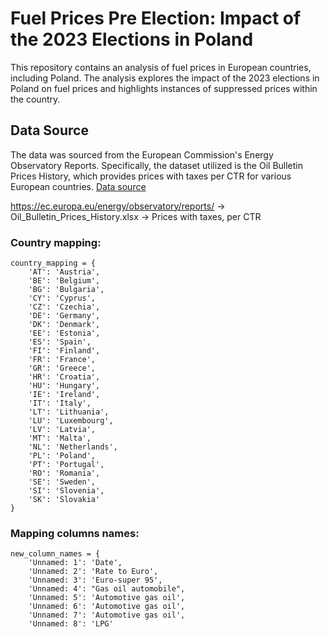 # Fuel Prices Pre Election: Impact of the 2023 Elections in Poland

This repository contains an analysis of fuel prices in European countries, including Poland. The analysis explores the impact of the 2023 elections in Poland on fuel prices and highlights instances of suppressed prices within the country.

## Data Source

The data was sourced from the European Commission's Energy Observatory Reports. Specifically, the dataset utilized is the Oil Bulletin Prices History, which provides prices with taxes per CTR for various European countries.
[Data source](https://ec.europa.eu/energy/observatory/reports/) 

https://ec.europa.eu/energy/observatory/reports/ ->  Oil_Bulletin_Prices_History.xlsx -> Prices with taxes, per CTR

### Country mapping:

```
country_mapping = {
    'AT': 'Austria',
    'BE': 'Belgium',
    'BG': 'Bulgaria',
    'CY': 'Cyprus',
    'CZ': 'Czechia',
    'DE': 'Germany',
    'DK': 'Denmark',
    'EE': 'Estonia',
    'ES': 'Spain',
    'FI': 'Finland',
    'FR': 'France',
    'GR': 'Greece',
    'HR': 'Croatia',
    'HU': 'Hungary',
    'IE': 'Ireland',
    'IT': 'Italy',
    'LT': 'Lithuania',
    'LU': 'Luxembourg',
    'LV': 'Latvia',
    'MT': 'Malta',
    'NL': 'Netherlands',
    'PL': 'Poland',
    'PT': 'Portugal',
    'RO': 'Romania',
    'SE': 'Sweden',
    'SI': 'Slovenia',
    'SK': 'Slovakia'
}
```

### Mapping columns names:
```
new_column_names = {
    'Unnamed: 1': 'Date',
    'Unnamed: 2': 'Rate to Euro',
    'Unnamed: 3': 'Euro-super 95',
    'Unnamed: 4': "Gas oil automobile",
    'Unnamed: 5': 'Automotive gas oil',
    'Unnamed: 6': 'Automotive gas oil',
    'Unnamed: 7': 'Automotive gas oil',
    'Unnamed: 8': 'LPG'
```
